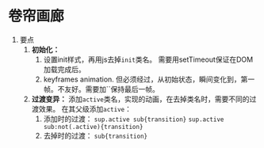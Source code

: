 # 卷帘画廊

1. 要点
   1. **初始化：**
      1. 设置init样式，再用js去掉`init`类名。
      需要用setTimeout保证在DOM加载完成后。
      2. keyframes animation.
      但必须经过，从初始状态，瞬间变化到，第一帧。不友好。需要加``保持最后一帧。
   2. **过渡变异：** 添加`active`类名，实现的动画，在去掉类名时，需要不同的过渡效果。
      在其父级添加`active`：
        1. 添加时的过渡：
        `sup.active sub{transition}`
        `sup.active sub:not(.active){transition}`
        2. 去掉时的过渡：
        `sub{transition}`
